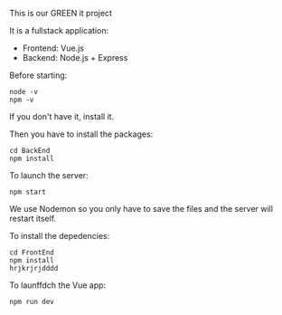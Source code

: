 This is our GREEN it project

It is a fullstack application:

- Frontend: Vue.js
- Backend: Node.js + Express

Before starting:

```ssh
node -v
npm -v
```

If you don't have it, install it.

Then you have to install the packages:

```ssh
cd BackEnd
npm install
```

To launch the server:

```ssh
npm start
```

We use Nodemon so you only have to save the files and the server will restart itself.

To install the depedencies:

```ssh
cd FrontEnd
npm install
hrjkrjrjdddd
```

To launffdch the Vue app:

```ssh
npm run dev
```
